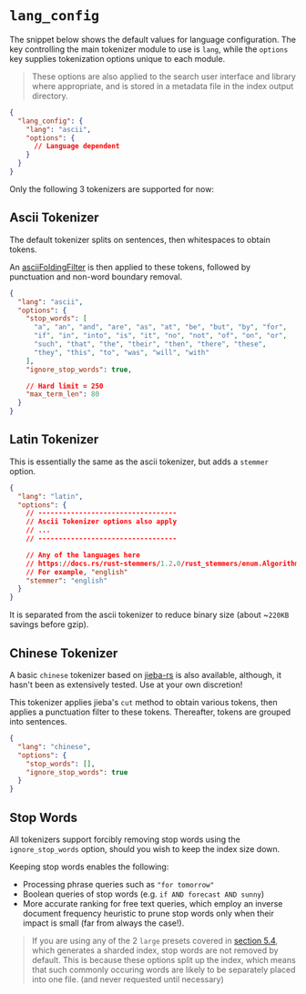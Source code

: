 # `lang_config`

The snippet below shows the default values for language configuration. The key controlling the main tokenizer module to use is `lang`, while the `options` key supplies tokenization options unique to each module.

> These options are also applied to the search user interface and library where appropriate, and is stored in a metadata file in the index output directory.

```json
{
  "lang_config": {
    "lang": "ascii",
    "options": {
      // Language dependent
    }
  }
}
```

Only the following 3 tokenizers are supported for now:

## Ascii Tokenizer

The default tokenizer splits on sentences, then whitespaces to obtain tokens.

An [asciiFoldingFilter](https://github.com/tantivy-search/tantivy/blob/main/src/tokenizer/ascii_folding_filter.rs) is then applied to these tokens, followed by punctuation and non-word boundary removal.

```json
{
  "lang": "ascii",
  "options": {
    "stop_words": [
      "a", "an", "and", "are", "as", "at", "be", "but", "by", "for",
      "if", "in", "into", "is", "it", "no", "not", "of", "on", "or",
      "such", "that", "the", "their", "then", "there", "these",
      "they", "this", "to", "was", "will", "with"
    ],
    "ignore_stop_words": true,

    // Hard limit = 250
    "max_term_len": 80
  }
}
```

## Latin Tokenizer

This is essentially the same as the ascii tokenizer, but adds a `stemmer` option.

```json
{
  "lang": "latin",
  "options": {
    // ----------------------------------
    // Ascii Tokenizer options also apply
    // ...
    // ----------------------------------

    // Any of the languages here
    // https://docs.rs/rust-stemmers/1.2.0/rust_stemmers/enum.Algorithm.html
    // For example, "english"
    "stemmer": "english"
  }
}
```

It is separated from the ascii tokenizer to reduce binary size (about ~`220KB` savings before gzip).

## Chinese Tokenizer

A basic `chinese` tokenizer based on [jieba-rs](https://github.com/messense/jieba-rs) is also available, although, it hasn't been as extensively tested. Use at your own discretion!

This tokenizer applies jieba's `cut` method to obtain various tokens, then applies a punctuation filter to these tokens. Thereafter, tokens are grouped into sentences.

```json
{
  "lang": "chinese",
  "options": {
    "stop_words": [],
    "ignore_stop_words": true
  }
}
```

## Stop Words

All tokenizers support forcibly removing stop words using the `ignore_stop_words` option, should you wish to keep the index size down.

Keeping stop words enables the following:
- Processing phrase queries such as `"for tomorrow"`
- Boolean queries of stop words (e.g. `if AND forecast AND sunny`)
- More accurate ranking for free text queries, which employ an inverse document frequency heuristic to prune stop words only when their impact is small (far from always the case!). 

> If you are using any of the 2 `large` presets covered in [section 5.4](./presets.md), which generates a sharded index, stop words are not removed by default. This is because these options split up the index, which means that such commonly occuring words are likely to be separately placed into one file. (and never requested until necessary)

